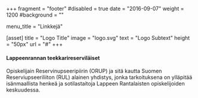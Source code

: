 +++
fragment = "footer"
#disabled = true
date = "2016-09-07"
weight = 1200
#background = ""

menu_title = "Linkkejä"

[asset]
  title = "Logo Title"
  image = "logo.svg"
  text = "Logo Subtext"
  height = "50px"
  url = "#"
+++

#### Lappeenrannan teekkarireserviläiset

Opiskelijain Reservinupseeripiirin (ORUP) ja sitä kautta Suomen Reserviupseeriliiton (RUL) alainen yhdistys, jonka tarkoituksena on ylläpitää isänmaallista henkeä ja sotilastaitoja Lappeen Rantalaisten opiskelijoiden keskuudessa.
